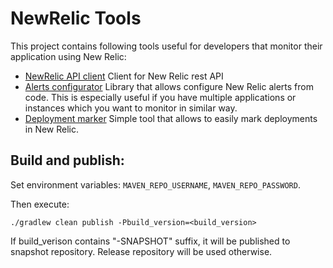 # NewRelic Tools

This project contains following tools useful for developers that monitor their application using New Relic:
- [NewRelic API client](api-client/)
  Client for New Relic rest API
- [Alerts configurator](alerts-configurator/)
  Library that allows configure New Relic alerts from code. This is especially useful if you have multiple applications or instances which you want to monitor in similar way.
- [Deployment marker](deployment-marker/)
  Simple tool that allows to easily mark deployments in New Relic.

## Build and publish:

Set environment variables: `MAVEN_REPO_USERNAME`, `MAVEN_REPO_PASSWORD`.

Then execute:

```
./gradlew clean publish -Pbuild_version=<build_version>
```
If build_verison contains "-SNAPSHOT" suffix, it will be published to snapshot repository. Release repository will be used otherwise.
